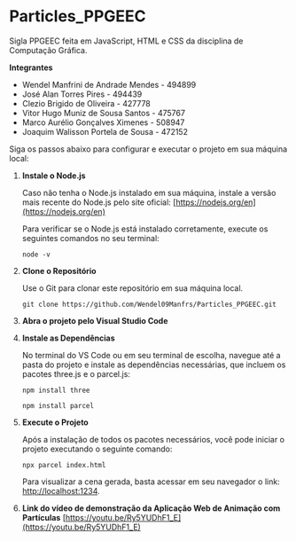 # Particles_PPGEEC

Sigla PPGEEC feita em JavaScript, HTML e CSS da disciplina de Computação Gráfica.

 **Integrantes**

- Wendel Manfrini de Andrade Mendes - 494899
- José Alan Torres Pires - 494439
- Clezio Brigido de Oliveira - 427778
- Vitor Hugo Muniz de Sousa Santos - 475767
- Marco Aurélio Gonçalves Ximenes - 508947
- Joaquim Walisson Portela de Sousa - 472152


Siga os passos abaixo para configurar e executar o projeto em sua máquina local:

1. **Instale o Node.js**

    Caso não tenha o Node.js instalado em sua máquina, instale a versão mais recente do Node.js pelo site oficial: [https://nodejs.org/en](https://nodejs.org/en)

    Para verificar se o Node.js está instalado corretamente, execute os seguintes comandos no seu terminal:
    ```shell
    node -v
    ```

2. **Clone o Repositório**

   Use o Git para clonar este repositório em sua máquina local.
   ```shell
   git clone https://github.com/Wendel09Manfrs/Particles_PPGEEC.git

3. **Abra o projeto pelo Visual Studio Code**

4. **Instale as Dependências**

    No terminal do VS Code ou em seu terminal de escolha, navegue até a pasta do projeto e instale as dependências necessárias, que incluem os pacotes three.js e o parcel.js:
    ```shell
    npm install three
   ```
    ```shell
    npm install parcel
   ```

5. **Execute o Projeto**

   Após a instalação de todos os pacotes necessários, você pode iniciar o projeto executando o seguinte comando:
     ```shell
     npx parcel index.html
     ```

   Para visualizar a cena gerada, basta acessar em seu navegador o link: [http://localhost:1234](http://localhost:1234).

6. **Link do vídeo de demonstração da Aplicação Web de Animação com Partículas** [https://youtu.be/Ry5YUDhF1_E](https://youtu.be/Ry5YUDhF1_E)